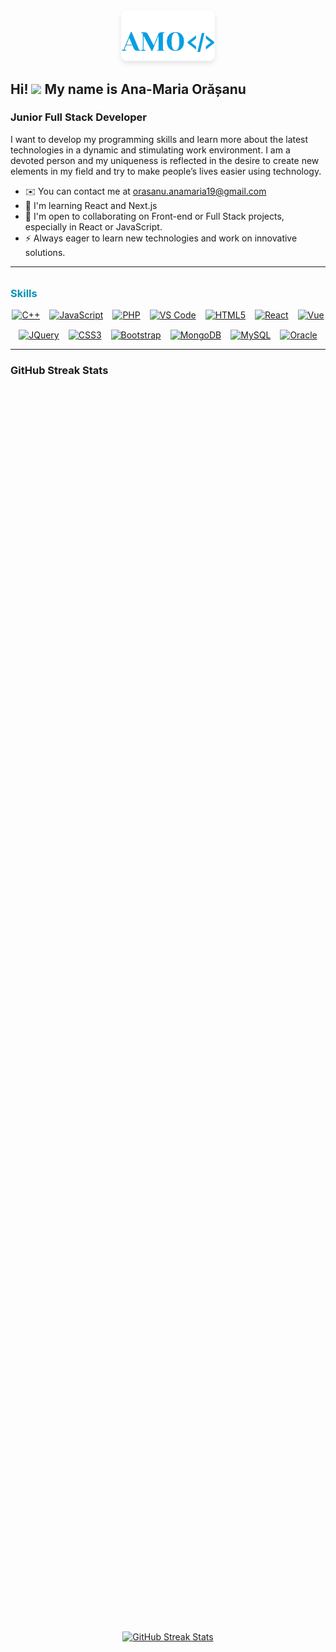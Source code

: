 <div align="center" style="margin-bottom: 20px;">
  <img src="https://github.com/OrasanuAna/OrasanuAna/blob/main/logo_amo2.png?raw=true" alt="AMO Logo" style="width: 150px; height: auto; border-radius: 10px; box-shadow: 0 4px 8px rgba(0, 0, 0, 0.1);">
</div>


Hi! ![](https://user-images.githubusercontent.com/18350557/176309783-0785949b-9127-417c-8b55-ab5a4333674e.gif) My name is Ana-Maria Orășanu
---

### Junior Full Stack Developer

I want to develop my programming skills and learn more about the latest technologies in a dynamic and stimulating work environment. I am a devoted person and my uniqueness is reflected in the desire to create new elements in my field and try to make people’s lives easier using technology.
<!--
- 🌍 I'm based in Bucharest  
-->
- ✉️ You can contact me at [orasanu.anamaria19@gmail.com](mailto:orasanu.anamaria19@gmail.com)  
- 🧠 I'm learning React and Next.js  
- 🤝 I'm open to collaborating on Front-end or Full Stack projects, especially in React or JavaScript.  
- ⚡ Always eager to learn new technologies and work on innovative solutions.

---

 <h3 style="color: #0891b2; margin-top: 2rem;">Skills</h3>
  <p align="center" style="display: flex; flex-wrap: wrap; gap: 15px; justify-content: center;">
    <a href="https://docs.microsoft.com/en-us/cpp/?view=msvc-170" target="_blank" rel="noreferrer">
      <img src="https://raw.githubusercontent.com/danielcranney/readme-generator/main/public/icons/skills/cplusplus-colored.svg" width="48" height="48" alt="C++" />
    </a>
    <a href="https://developer.mozilla.org/en-US/docs/Web/JavaScript" target="_blank" rel="noreferrer">
      <img src="https://raw.githubusercontent.com/danielcranney/readme-generator/main/public/icons/skills/javascript-colored.svg" width="48" height="48" alt="JavaScript" />
    </a>
    <a href="https://www.php.net/" target="_blank" rel="noreferrer">
      <img src="https://raw.githubusercontent.com/danielcranney/readme-generator/main/public/icons/skills/php-colored.svg" width="48" height="48" alt="PHP" />
    </a>
    <a href="https://code.visualstudio.com/" target="_blank" rel="noreferrer">
      <img src="https://raw.githubusercontent.com/danielcranney/readme-generator/main/public/icons/skills/visualstudiocode.svg" width="48" height="48" alt="VS Code" />
    </a>
    <a href="https://developer.mozilla.org/en-US/docs/Glossary/HTML5" target="_blank" rel="noreferrer">
      <img src="https://raw.githubusercontent.com/danielcranney/readme-generator/main/public/icons/skills/html5-colored.svg" width="48" height="48" alt="HTML5" />
    </a>
    <a href="https://reactjs.org/" target="_blank" rel="noreferrer">
      <img src="https://raw.githubusercontent.com/danielcranney/readme-generator/main/public/icons/skills/react-colored.svg" width="48" height="48" alt="React" />
    </a>
    <a href="https://vuejs.org/" target="_blank" rel="noreferrer">
      <img src="https://raw.githubusercontent.com/danielcranney/readme-generator/main/public/icons/skills/vuejs-colored.svg" width="48" height="48" alt="Vue" />
    </a>
    <a href="https://jquery.com/" target="_blank" rel="noreferrer">
      <img src="https://raw.githubusercontent.com/danielcranney/readme-generator/main/public/icons/skills/jquery-colored.svg" width="48" height="48" alt="JQuery" />
    </a>
    <a href="https://www.w3.org/TR/CSS/#css" target="_blank" rel="noreferrer">
      <img src="https://raw.githubusercontent.com/danielcranney/readme-generator/main/public/icons/skills/css3-colored.svg" width="48" height="48" alt="CSS3" />
    </a>
    <a href="https://getbootstrap.com/" target="_blank" rel="noreferrer">
      <img src="https://raw.githubusercontent.com/danielcranney/readme-generator/main/public/icons/skills/bootstrap-colored.svg" width="48" height="48" alt="Bootstrap" />
    </a>
    <a href="https://www.mongodb.com/" target="_blank" rel="noreferrer">
      <img src="https://raw.githubusercontent.com/danielcranney/readme-generator/main/public/icons/skills/mongodb-colored.svg" width="48" height="48" alt="MongoDB" />
    </a>
    <a href="https://www.mysql.com/" target="_blank" rel="noreferrer">
      <img src="https://raw.githubusercontent.com/danielcranney/readme-generator/main/public/icons/skills/mysql-colored.svg" width="48" height="48" alt="MySQL" />
    </a>
    <a href="https://www.oracle.com/uk/index.html" target="_blank" rel="noreferrer">
      <img src="https://raw.githubusercontent.com/danielcranney/readme-generator/main/public/icons/skills/oracle-colored.svg" width="48" height="48" alt="Oracle" />
    </a>
  </p>
</div>


<!--
---

### Socials

<p align="center">
  <a href="https://www.github.com/OrasanuAna" target="_blank" rel="noreferrer">
    <picture>
      <source media="(prefers-color-scheme: dark)" srcset="https://raw.githubusercontent.com/danielcranney/readme-generator/main/public/icons/socials/github-dark.svg" />
      <source media="(prefers-color-scheme: light)" srcset="https://raw.githubusercontent.com/danielcranney/readme-generator/main/public/icons/socials/github.svg" />
      <img src="https://raw.githubusercontent.com/danielcranney/readme-generator/main/public/icons/socials/github.svg" width="32" height="32" />
    </picture>
  </a>
  <a href="https://www.linkedin.com/in/ana-maria-orasanu-a05383253/" target="_blank" rel="noreferrer">
    <picture>
      <source media="(prefers-color-scheme: dark)" srcset="https://raw.githubusercontent.com/danielcranney/readme-generator/main/public/icons/socials/linkedin-dark.svg" />
      <source media="(prefers-color-scheme: light)" srcset="https://raw.githubusercontent.com/danielcranney/readme-generator/main/public/icons/socials/linkedin.svg" />
      <img src="https://raw.githubusercontent.com/danielcranney/readme-generator/main/public/icons/socials/linkedin.svg" width="32" height="32" />
    </picture>
  </a>
</p>
-->

---

### GitHub Streak Stats


<div style="display: flex; flex-direction: column; align-items: center; justify-content: center; min-height: 100vh;">
  <div align="center" style="margin: 40px;">
    <a href="http://www.github.com/OrasanuAna">
      <img 
        src="https://github-readme-streak-stats.herokuapp.com/?user=OrasanuAna&stroke=ffffff&background=1c1917&ring=0891b2&fire=0891b2&currStreakNum=ffffff&currStreakLabel=0891b2&sideNums=ffffff&sideLabels=ffffff&dates=ffffff&hide_border=true" 
        style="width: 800px; height: auto;" 
        alt="GitHub Streak Stats"
      />
    </a>
  </div>
</div>


<!--
---

<div style="display: flex; flex-direction: column; align-items: center; justify-content: center; min-height: 100vh;">

 <div align="center">
  <a href="http://www.github.com/OrasanuAna">
    <img src="https://github-readme-streak-stats.herokuapp.com/?user=OrasanuAna&stroke=ffffff&background=1c1917&ring=0891b2&fire=0891b2&currStreakNum=ffffff&currStreakLabel=0891b2&sideNums=ffffff&sideLabels=ffffff&dates=ffffff&hide_border=true" />
  </a>
 </div>


<div align="center">
  <a href="http://www.github.com/OrasanuAna">
    <img src="https://github-readme-stats.vercel.app/api?username=OrasanuAna&show_icons=true&hide=&count_private=true&title_color=0891b2&text_color=ffffff&icon_color=0891b2&bg_color=1c1917&hide_border=true&show_icons=true" alt="OrasanuAna's GitHub stats" />
  </a>
</div>

  
<div align="center">
  <a href="https://github.com/OrasanuAna" align="center">
    <img src="https://github-readme-stats.vercel.app/api/top-langs/?username=OrasanuAna&langs_count=10&title_color=0891b2&text_color=ffffff&icon_color=0891b2&bg_color=1c1917&hide_border=true&locale=en&custom_title=Top%20%Languages" alt="Top Languages" />
  </a>
</div>

</div>
-->

---

<div align="center">
<img src="https://github.com/OrasanuAna/OrasanuAna/blob/output/github-contribution-grid-snake-dark.svg">
</div>

